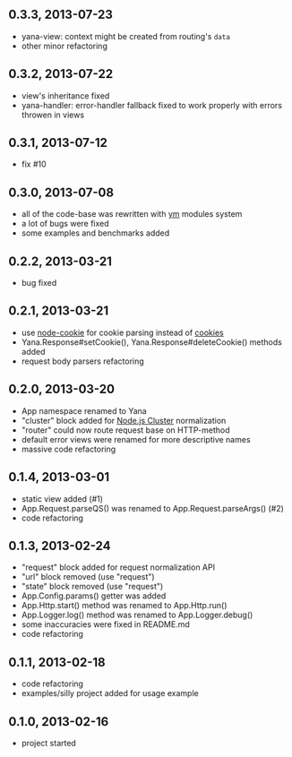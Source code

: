 0.3.3, 2013-07-23
-----------------

  - yana-view: context might be created from routing's `data`
  - other minor refactoring

0.3.2, 2013-07-22
-----------------

  - view's inheritance fixed
  - yana-handler: error-handler fallback fixed to work properly with errors throwen in views

0.3.1, 2013-07-12
-----------------

  - fix #10

0.3.0, 2013-07-08
-----------------

  - all of the code-base was rewritten with [ym](github.com/ymaps/modules) modules system
  - a lot of bugs were fixed
  - some examples and benchmarks added

0.2.2, 2013-03-21
-----------------

  - bug fixed

0.2.1, 2013-03-21
-----------------

  - use [node-cookie](git://github.com/shtylman/node-cookie.git) for cookie parsing instead of
    [cookies](https://github.com/jed/cookies)
  - Yana.Response#setCookie(), Yana.Response#deleteCookie() methods added
  - request body parsers refactoring

0.2.0, 2013-03-20
-----------------

  - App namespace renamed to Yana
  - "cluster" block added for [Node.js Cluster](http://nodejs.org/docs/v0.8.20/api/cluster.html) normalization
  - "router" could now route request base on HTTP-method
  - default error views were renamed for more descriptive names
  - massive code refactoring

0.1.4, 2013-03-01
-----------------

  - static view added (#1)
  - App.Request.parseQS() was renamed to App.Request.parseArgs() (#2)
  - code refactoring

0.1.3, 2013-02-24
-----------------

  - "request" block added for request normalization API
  - "url" block removed (use "request")
  - "state" block removed (use "request")
  - App.Config.params() getter was added
  - App.Http.start() method was renamed to App.Http.run()
  - App.Logger.log() method was renamed to App.Logger.debug()
  - some inaccuracies were fixed in README.md
  - code refactoring

0.1.1, 2013-02-18
-----------------

  - code refactoring
  - examples/silly project added for usage example

0.1.0, 2013-02-16
-----------------

  - project started
